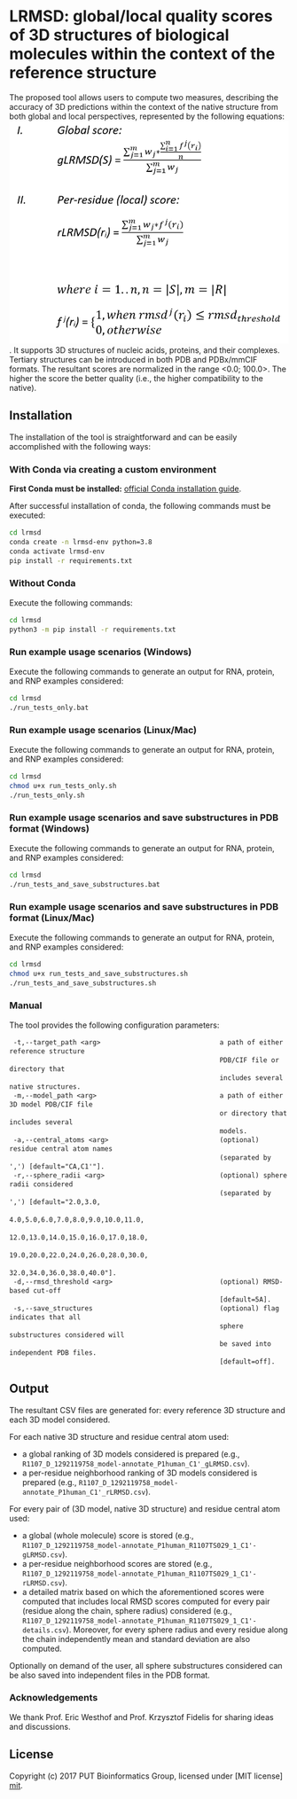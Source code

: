 # LRMSD: global/local quality scores of 3D structures of biological molecules within the context of the reference structure

The proposed tool allows users to compute two measures, describing the accuracy of 3D predictions within the context of the native structure from both global and local perspectives, represented by the following equations: ![scores](./doc/score-equations.png).
It supports 3D structures of nucleic acids, proteins, and their complexes. Tertiary structures can be introduced in both PDB and PDBx/mmCIF formats. The resultant scores are normalized in the range <0.0; 100.0>. The higher the score the better quality (i.e., the higher compatibility to the native).

## Installation

The installation of the tool is straightforward and can be easily accomplished with the following ways:

### With Conda via creating a custom environment

**First Conda must be installed:** [official Conda installation guide](https://docs.conda.io/projects/conda/en/latest/user-guide/install/index.html).

After successful installation of conda, the following commands must be executed:

```bash
cd lrmsd
conda create -n lrmsd-env python=3.8
conda activate lrmsd-env
pip install -r requirements.txt
```

### Without Conda

Execute the following commands:

```bash
cd lrmsd
python3 -m pip install -r requirements.txt
```

### Run example usage scenarios (Windows)

Execute the following commands to generate an output for RNA, protein, and RNP examples considered:

```bash
cd lrmsd
./run_tests_only.bat
```

### Run example usage scenarios (Linux/Mac)

Execute the following commands to generate an output for RNA, protein, and RNP examples considered:

```bash
cd lrmsd
chmod u+x run_tests_only.sh
./run_tests_only.sh
```

### Run example usage scenarios and save substructures in PDB format (Windows)

Execute the following commands to generate an output for RNA, protein, and RNP examples considered:

```bash
cd lrmsd
./run_tests_and_save_substructures.bat
```

### Run example usage scenarios and save substructures in PDB format (Linux/Mac)

Execute the following commands to generate an output for RNA, protein, and RNP examples considered:

```bash
cd lrmsd
chmod u+x run_tests_and_save_substructures.sh
./run_tests_and_save_substructures.sh
```

### Manual

The tool provides the following configuration parameters:

```
 -t,--target_path <arg>                              a path of either reference structure 
                                                     PDB/CIF file or directory that 
                                                     includes several native structures.
 -m,--model_path <arg>                               a path of either 3D model PDB/CIF file 
                                                     or directory that includes several 
                                                     models.
 -a,--central_atoms <arg>                            (optional) residue central atom names 
                                                     (separated by ',') [default="CA,C1'"].
 -r,--sphere_radii <arg>                             (optional) sphere radii considered 
                                                     (separated by ',') [default="2.0,3.0,
                                                     4.0,5.0,6.0,7.0,8.0,9.0,10.0,11.0,
                                                     12.0,13.0,14.0,15.0,16.0,17.0,18.0,
                                                     19.0,20.0,22.0,24.0,26.0,28.0,30.0,
                                                     32.0,34.0,36.0,38.0,40.0"].
 -d,--rmsd_threshold <arg>                           (optional) RMSD-based cut-off 
                                                     [default=5A].
 -s,--save_structures                                (optional) flag indicates that all 
                                                     sphere substructures considered will 
                                                     be saved into independent PDB files. 
                                                     [default=off].
```

## Output

The resultant CSV files are generated for: every reference 3D structure and each 3D model considered.

For each native 3D structure and residue central atom used:
- a global ranking of 3D models considered is prepared (e.g., `R1107_D_1292119758_model-annotate_P1human_C1'_gLRMSD.csv`).
- a per-residue neighborhood ranking of 3D models considered is prepared (e.g., `R1107_D_1292119758_model-annotate_P1human_C1'_rLRMSD.csv`).

For every pair of (3D model, native 3D structure) and residue central atom used: 
- a global (whole molecule) score is stored (e.g., `R1107_D_1292119758_model-annotate_P1human_R1107TS029_1_C1'-gLRMSD.csv`).
- a per-residue neighborhood scores are stored (e.g., `R1107_D_1292119758_model-annotate_P1human_R1107TS029_1_C1'-rLRMSD.csv`).
- a detailed matrix based on which the aforementioned scores were computed that includes local RMSD scores computed for every pair (residue along the chain, sphere radius) considered (e.g., `R1107_D_1292119758_model-annotate_P1human_R1107TS029_1_C1'-details.csv`). Moreover, for every sphere radius and every residue along the chain independently mean and standard deviation are also computed.

Optionally on demand of the user, all sphere substructures considered can be also saved into independent files in the PDB format.

### Acknowledgements

We thank Prof. Eric Westhof and Prof. Krzysztof Fidelis for sharing ideas and discussions.

License
----
Copyright (c) 2017 PUT Bioinformatics Group, licensed under [MIT license] [mit].

[mit]: http://opensource.org/licenses/mit-license.php
